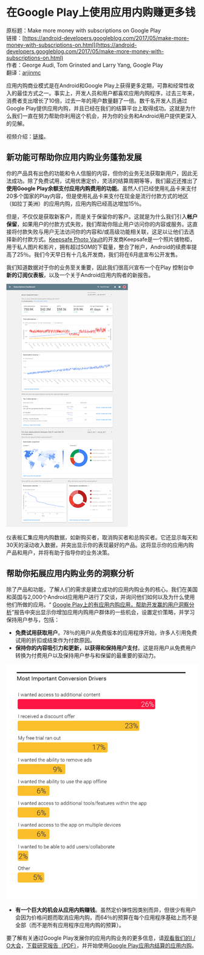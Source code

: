# 在Google Play上使用应用内购赚更多钱

原标题：Make more money with subscriptions on Google Play  
链接：[https://android-developers.googleblog.com/2017/05/make-more-money-with-subscriptions-on.html](https://android-developers.googleblog.com/2017/05/make-more-money-with-subscriptions-on.html)  
作者：George Audi, Tom Grinsted and Larry Yang, Google Play  
翻译：[arjinmc](https://github.com/arjinmc)  

应用内购商业模式是在Android和Google Play上获得更多定期，可靠和经常性收入的最佳方式之一。事实上，开发人员和用户都喜欢应用内购程序，过去三年来，消费者支出增长了10倍，过去一年的用户数量翻了一倍。数千名开发人员通过Google Play提供应用内购，并且已经在我们的结算平台上取得成功。这就是为什么我们一直在努力帮助你利用这个机会，并为你的业务和Android用户提供更深入的见解。

视频介绍：[链接](https://youtu.be/6bAyQvCWSlA)。

## 新功能可帮助你应用内购业务蓬勃发展

你的产品具有出色的功能和令人信服的内容，但你的业务无法获取新用户，因此无法成功。除了免费试用，试用优惠定价，灵活的结算周期等等，我们最近还推出了<b>使用Google Play余额支付应用内购费用的功能</b>。虽然人们已经使用礼品卡来支付20多个国家的Play内容，但是使用礼品卡来支付在现金是流行付款方式的地区（如拉丁美洲）的应用内购，应用内购已经高达增加15％。

但是，不仅仅是获取新客户，而是关于保留你的客户。这就是为什么我们引入<b>帐户保留</b>，如果用户的付款方式失败，我们帮助你阻止用户访问你的内容或服务。这直接将付款失败与用户无法访问你的内容和/或高级功能相关联，这足以让他们去选择新的付款方式。[Keepsafe Photo Vault](https://play.google.com/store/apps/details?id=com.kii.safe&hl=en)的开发商Keepsafe是一个照片储物柜，用于私人图片和影片，拥有超过50M的下载量，整合了帐户，Android的续费率提高了25％。我们今天早日有十几名开发商，我们将在6月底宣布公开发售。

我们知道数据对于你的业务至关重要，因此我们很高兴宣布一个在Play 控制台中<b>新的订阅仪表板</b>，以及一个关于Android应用内购者的新报告。

![img](../images/2017.5.19.1.png)  

仪表板汇集应用内购数据，如新购买者，取消购买者和总购买者。它还显示每天和30天的滚动收入数据，并突出显示你的表现最好的产品。这将显示你的应用内购产品和用户，并将有助于指导你的业务决策。

## 帮助你拓展应用内购业务的洞察分析

除了产品和功能，了解人们的需求是建立成功的应用内购业务的核心。我们在美国和英国与2,000个Android应用用户进行了交谈，并询问他们如何以及为什么使用他们所做的应用。“ [Google Play上的有应用内购应用，帮助开发赢的用户洞察分析](http://services.google.com/fh/files/misc/subscription_apps_on_google_play.pdf)”报告中突出显示你增加应用内购用户群体的一些机会，设置定价策略，并学习保持用户参与，包括：

* <b>免费试用获取用户</b>。78％的用户从免费版本的应用程序开始，许多人引用免费试用的折扣或结束作为付款原因。
* <b>保持你的内容吸引力和更新，以获得和保持用户支付</b>。这是将用户从免费用户转换为付费用户以及保持用户参与和保留的最重要的驱动力。

![img](../images/2017.5.19.2.jpg)  

* <b>有一个巨大的机会从应用内购赚钱</b>。虽然定价弹性因类别而异，但很少有用户会因为价格问题而取消应用内购，而64％的预算在每个应用程序基础上而不是全部（而不是所有应用程序应用内购的预算）。

要了解有关通过Google Play发展你的应用内购业务的更多信息，请[观看我们的I / O大会](https://events.google.com/io/schedule/?section=may-19&sid=9e98e824-4ffc-4a6a-9121-12fa7ece15ff)，[下载研究报告（PDF）](http://services.google.com/fh/files/misc/subscription_apps_on_google_play.pdf)，并开始使用[Google Play应用内结算的应用内购](https://developer.android.com/distribute/best-practices/earn/subscriptions.html)。

